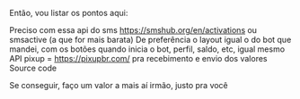 Então, vou listar os pontos aqui:

Preciso com essa api do sms https://smshub.org/en/activations ou smsactive (a que for mais barata)
De preferência o layout igual o do bot que mandei, com os botões quando inicia o bot, perfil, saldo, etc, igual mesmo
API pixup = https://pixupbr.com/ pra recebimento e envio dos valores
Source code



Se conseguir, faço um valor a mais aí irmão, justo pra você